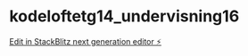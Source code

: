 # kodeloftetg14_undervisning16

[Edit in StackBlitz next generation editor ⚡️](https://stackblitz.com/~/github.com/JulieKodehode/kodeloftetg14_undervisning16)
